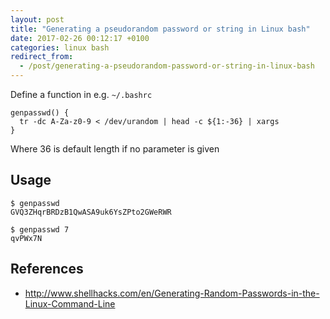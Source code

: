 ```yaml
---
layout: post
title: "Generating a pseudorandom password or string in Linux bash"
date: 2017-02-26 00:12:17 +0100
categories: linux bash
redirect_from:
  - /post/generating-a-pseudorandom-password-or-string-in-linux-bash
---
```


Define a function in e.g. `~/.bashrc`

    genpasswd() {
      tr -dc A-Za-z0-9 < /dev/urandom | head -c ${1:-36} | xargs
    }

Where 36 is default length if no parameter is given

## Usage

    $ genpasswd
    GVQ3ZHqrBRDzB1QwASA9uk6YsZPto2GWeRWR

    $ genpasswd 7
    qvPWx7N

## References

- http://www.shellhacks.com/en/Generating-Random-Passwords-in-the-Linux-Command-Line
